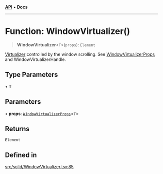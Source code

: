 [**API**](../../API.md) • **Docs**

***

# Function: WindowVirtualizer()

> **WindowVirtualizer**\<`T`\>(`props`): `Element`

[Virtualizer](Virtualizer.md) controlled by the window scrolling. See [WindowVirtualizerProps](../interfaces/WindowVirtualizerProps.md) and WindowVirtualizerHandle.

## Type Parameters

• **T**

## Parameters

• **props**: [`WindowVirtualizerProps`](../interfaces/WindowVirtualizerProps.md)\<`T`\>

## Returns

`Element`

## Defined in

[src/solid/WindowVirtualizer.tsx:85](https://github.com/inokawa/virtua/blob/14b234e8961e7ac5ef0ab5b2e4930d837883b8d5/src/solid/WindowVirtualizer.tsx#L85)
